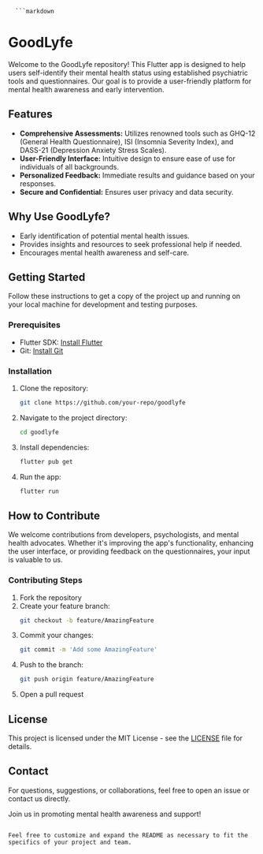       ```markdown
# GoodLyfe

Welcome to the GoodLyfe repository! This Flutter app is designed to help users self-identify their mental health status using established psychiatric tools and questionnaires. Our goal is to provide a user-friendly platform for mental health awareness and early intervention.

## Features

- **Comprehensive Assessments:** Utilizes renowned tools such as GHQ-12 (General Health Questionnaire), ISI (Insomnia Severity Index), and DASS-21 (Depression Anxiety Stress Scales).
- **User-Friendly Interface:** Intuitive design to ensure ease of use for individuals of all backgrounds.
- **Personalized Feedback:** Immediate results and guidance based on your responses.
- **Secure and Confidential:** Ensures user privacy and data security.

## Why Use GoodLyfe?

- Early identification of potential mental health issues.
- Provides insights and resources to seek professional help if needed.
- Encourages mental health awareness and self-care.

## Getting Started

Follow these instructions to get a copy of the project up and running on your local machine for development and testing purposes.

### Prerequisites

- Flutter SDK: [Install Flutter](https://flutter.dev/docs/get-started/install)
- Git: [Install Git](https://git-scm.com/book/en/v2/Getting-Started-Installing-Git)

### Installation

1. Clone the repository:
   ```sh
   git clone https://github.com/your-repo/goodlyfe
   ```
2. Navigate to the project directory:
   ```sh
   cd goodlyfe
   ```
3. Install dependencies:
   ```sh
   flutter pub get
   ```
4. Run the app:
   ```sh
   flutter run
   ```

## How to Contribute

We welcome contributions from developers, psychologists, and mental health advocates. Whether it's improving the app's functionality, enhancing the user interface, or providing feedback on the questionnaires, your input is valuable to us.

### Contributing Steps

1. Fork the repository
2. Create your feature branch:
   ```sh
   git checkout -b feature/AmazingFeature
   ```
3. Commit your changes:
   ```sh
   git commit -m 'Add some AmazingFeature'
   ```
4. Push to the branch:
   ```sh
   git push origin feature/AmazingFeature
   ```
5. Open a pull request

## License

This project is licensed under the MIT License - see the [LICENSE](LICENSE) file for details.

## Contact

For questions, suggestions, or collaborations, feel free to open an issue or contact us directly.

Join us in promoting mental health awareness and support!
```

Feel free to customize and expand the README as necessary to fit the specifics of your project and team.

